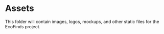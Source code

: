# Assets
This folder will contain images, logos, mockups, and other static files for the EcoFinds project.
